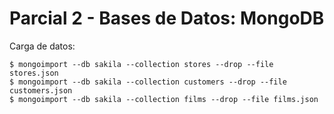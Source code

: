 Parcial 2 - Bases de Datos: MongoDB
===================================

Carga de datos:

    $ mongoimport --db sakila --collection stores --drop --file stores.json
    $ mongoimport --db sakila --collection customers --drop --file customers.json
    $ mongoimport --db sakila --collection films --drop --file films.json


